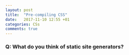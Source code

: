 ```yaml
---
layout: post
title:  "Pre-compiling CSS"
date:   2017-11-10 12:55 +01
categories: CSs
comments: true
---
```


### Q: What do you think of static site generators?
